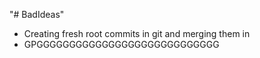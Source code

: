 "# BadIdeas"

 - Creating fresh root commits in git and merging them in
 -  GPGGGGGGGGGGGGGGGGGGGGGGGGGGGG